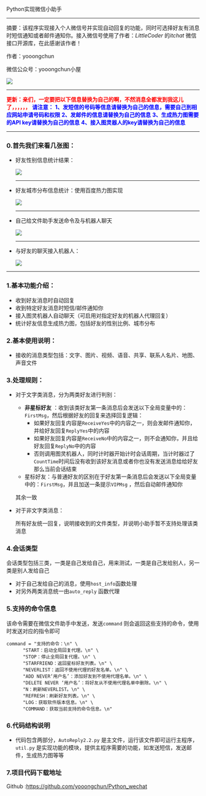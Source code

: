 Python实现微信小助手

---

摘要：该程序实现接入个人微信号并实现自动回复的功能，同时可选择好友有消息时短信通知或者邮件通知你。接入微信号使用了作者：$LittleCoder$ 的$itchat$ 微信接口开源库，在此感谢该作者！

作者：yooongchun

微信公众号：yooongchun小屋

![](yooongchun_cabin.jpg)

---

<font color=red>**更新：亲们，一定要把以下信息替换为自己的啊，不然消息全都发到我这儿了，，，，，，**</font>
<font color=blue >
**请注意：**
**1、发短信的号码等信息请替换为自己的信息，需要自己到相应网站申请号码和权限**
**2、发邮件的信息请替换为自己的信息**
**3、生成热力图需要的API key请替换为自己的信息**
**4、接入图灵器人的key请替换为自己的信息**
</font>

---

### 0.首先我们来看几张图：

- 好友性别信息统计结果：

  ![](gentle.png)

  ---

- 好友城市分布信息统计：使用百度热力图实现

  ![](heat_map.png)

  ---

- 自己给文件助手发送命令及与机器人聊天

  ![](info_2.png)

  ---

- 与好友的聊天接入机器人：

    ![](info_1.png)

---

  

### 1.基本功能介绍：

- 收到好友消息时自动回复
- 收到特定好友消息时短信/邮件通知你
- 接入图灵机器人自动聊天（可启用对指定好友的机器人代理回复）
- 统计好友信息生成热力图，包括好友的性别比例、城市分布

### 2.基本使用说明：

- 接收的消息类型包括：文字、图片、视频、语音、共享、联系人名片、地图、声音文件

### 3.处理规则：

- 对于文字类消息，分为两类好友进行判别：

    - **非星标好友** ：收到该类好友第一条消息后会发送以下全局变量中的：`FirstMsg`，然后根据好友的回复来选择回复逻辑：
      - 如果好友回复内容是`ReceiveYes`中的内容之一，则会发邮件通知你，并给好友回复`ReplyYes`中的内容
      - 如果好友回复内容是`ReceiveNo`中的内容之一，则不会通知你，并且给好友回复`ReplyNo`中的内容
      - 否则调用图灵机器人，同时计时器开始计时会话周期，当计时器过了`CountTime`时间后没有收到该好友消息或者你也没有发送消息给给好友那么当前会话结束
    - 星标好友：与普通好友的区别在于好友第一条消息后会发送以下全局变量中的：`FirstMsg`，并且加送一条提示`VIPMsg` ，然后自动邮件通知你

    其余一致

- 对于非文字类消息：

    所有好友统一回复，说明接收到的文件类型，并说明小助手暂不支持处理该类消息  
### 4.会话类型

会话类型包括三类，一类是自己发给自己，用来测试，一类是自己发给别人，另一类是别人发给自己

- 对于自己发给自己的消息，使用`host_info`函数处理
- 对另外两类消息统一由`auto_reply` 函数代理

### 5.支持的命令信息

该命令需要在微信文件助手中发送，发送`command` 则会返回这些支持的命令，使用时发送对应的指令即可

    command = "支持的命令：\n" \
          "START：启动全局回复代理。\n" \
          "STOP：停止全局回复代理。\n" \
          "STARFRIEND：返回星标好友列表。\n" \
          "NEVERLIST：返回不使用代理的好友名单。\n" \
          "ADD NEVER‘用户名’：添加好友到不使用代理名单。\n" \
          "DELETE NEVER ‘用户名’：将好友从不使用代理名单中删除。\n" \
          "N：刷新NEVERLIST。\n" \
          "REFRESH：刷新好友列表。\n" \
          "LOG：获取软件版本信息。\n" \
          "COMMAND：获取当前支持的命令信息。\n"
### 6.代码结构说明

- 代码包含两部分，`AutoReply2.2.py` 是主文件，运行该文件即可运行主程序，`util.py` 是实现功能的模块，提供主程序需要的功能，如发送短信，发送邮件，生成热力图等等

### 7.项目代码下载地址

Github :https://github.com/yooongchun/Python_wechat


